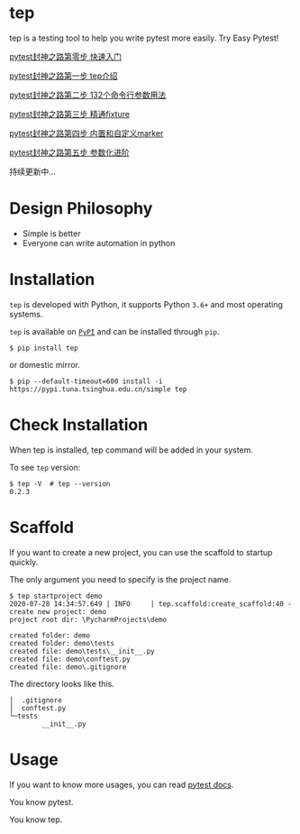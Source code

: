 # tep

tep is a testing tool to help you write pytest more easily. Try Easy Pytest!

[pytest封神之路第零步 快速入门](https://www.cnblogs.com/df888/p/13733877.html)

[pytest封神之路第一步 tep介绍](https://www.cnblogs.com/df888/p/13531714.html)

[pytest封神之路第二步 132个命令行参数用法](https://www.cnblogs.com/df888/p/13649543.html)

[pytest封神之路第三步 精通fixture](https://www.cnblogs.com/df888/p/13691820.html)

[pytest封神之路第四步 内置和自定义marker](https://www.cnblogs.com/df888/p/13715187.html)

[pytest封神之路第五步 参数化进阶](https://www.cnblogs.com/df888/p/13721501.html)

持续更新中...

# Design Philosophy

- Simple is better
- Everyone can write automation in python

# Installation

`tep` is developed with Python, it supports Python `3.6+` and most operating systems.

`tep` is available on [`PyPI`](https://pypi.python.org/pypi) and can be installed through `pip`.

```
$ pip install tep
```

or domestic mirror.

```
$ pip --default-timeout=600 install -i https://pypi.tuna.tsinghua.edu.cn/simple tep
```

# Check Installation

When tep is installed, tep command will be added in your system.

To see `tep` version:

```
$ tep -V  # tep --version
0.2.3
```

# Scaffold

If you want to create a new project, you can use the scaffold to startup quickly.

The only argument you need to specify is the project name.

```
$ tep startproject demo
2020-07-28 14:34:57.649 | INFO     | tep.scaffold:create_scaffold:40 - create new project: demo
project root dir: \PycharmProjects\demo

created folder: demo
created folder: demo\tests
created file: demo\tests\__init__.py
created file: demo\conftest.py
created file: demo\.gitignore

```

The directory looks like this.

```
│  .gitignore
│  conftest.py
└─tests
        __init__.py
```

# Usage

If you want to know more usages, you can read [pytest docs](https://docs.pytest.org/).

You know pytest.

You know tep.
